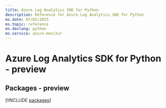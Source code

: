 ```yaml
---
title: Azure Log Analytics SDK for Python
description: Reference for Azure Log Analytics SDK for Python
ms.date: 07/02/2025
ms.topic: reference
ms.devlang: python
ms.service: azure-monitor
---
```

# Azure Log Analytics SDK for Python - preview
## Packages - preview
[!INCLUDE [packages](log-analytics-index.md)]